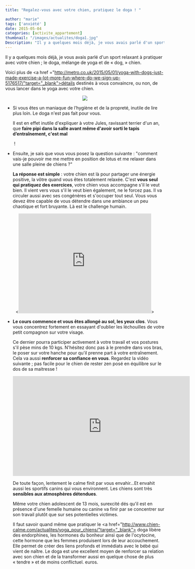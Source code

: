 ```yaml
---
title: "Regalez-vous avec votre chien, pratiquez le doga ! "

author: "marie"
tags: ['anxiété' ]
date: 2015-05-04
categories: [activite_appartement]
thumbnail: "/images/actualites/doga1.jpg"
Description: "Il y a quelques mois déjà, je vous avais parlé d'un sport relaxant à pratiquer avec votre chien ; le doga, mélange de yoga et de « dog, » chien. "
---
```


Il y a quelques mois déjà, je vous avais parlé d'un sport relaxant à pratiquer avec votre chien ; le doga, mélange de yoga et de « dog, » chien.

Voici plus de <a href ="http://metro.co.uk/2015/05/01/yoga-with-dogs-just-made-exercise-a-lot-more-fun-where-do-we-sign-up-5176517/"target="_blank">détails</a> destinés à vous convaincre, ou non, de vous lancer dans le yoga avec votre chien.

<p align="center"><img src= "/images/actualites/doga1.jpg"></p>

<ul> <li>
Si vous êtes un maniaque de l’hygiène et de la propreté, inutile de lire plus loin. Le doga n'est pas fait pour vous.

Il est en effet inutile d'expliquer à votre Jules, ravissant terrier d'un an, que <b>faire pipi dans la salle avant même d'avoir sorti le tapis d’entraînement, c'est mal</b> </li> ! </ul>
<ul><li> Ensuite, je sais que vous vous posez la question suivante : "comment vais-je pouvoir me me mettre en position de lotus et me relaxer dans une salle pleine de chiens ?"


 <b>La réponse est simple</b> : votre chien est là pour partager une énergie positive, la vôtre quand vous êtes totalement relaxée. C'est <b>vous seul qui pratiquez des exercices</b>, votre chien vous accompagne s'il le veut bien. Il vient vers vous s'il le veut bien également, ne le forcez pas. Il va circuler aussi avec ses congénères et s'occuper tout seul. Vous vous devez être capable de vous détendre dans une ambiance un peu chaotique et fort bruyante. Là est le challenge humain. </ul>

<p align="center"><<iframe width="420" height="315" src="https://www.youtube.com/embed/_WKqbDcEtSU" frameborder="0" allowfullscreen></iframe>></iframe>

<ul><li><b>Le cours commence et vous êtes allongé au sol, les yeux clos</b>. Vous vous concentrez fortement en essayant d'oublier les léchouilles de votre petit compagnon sur votre visage.

Ce dernier pourra participer activement à votre travail et vos postures s'il pèse mins de 10 kgs. N'hésitez donc pas à le prendre dans vos bras, le poser sur votre hanche pour qu'il prenne part à votre entraînement. Cela va aussi <b>renforcer sa confiance en vous</b>. Regardez la vidéo suivante ; pas facile pour le chien de rester zen posé en équilibre sur le dos de sa maitresse !


<p align="center"><iframe width="560" height="315" src="https://www.youtube.com/embed/NV505cgcPFM" frameborder="0" allowfullscreen></iframe></p>

 De toute façon, lentement le calme finit par vous envahir...Et envahit aussi les sportifs canins qui vous environnent. Les chiens sont très <b>sensibles aux atmosphères détendues</b>.

 Même votre chien adolescent de 13 mois, surexcité dés qu'il est en présence d'une femelle humaine ou canine va finir par se concentrer sur son travail plutôt que sur ses potentielles victimes.</li>


Il faut savoir quand même que pratiquer le <a href="http://www.chien-calme.com/actualites/yoga_pour_chiens/"target="_blank"> doga</a> libère des endorphines, les hormones du bonheur ainsi que de l'ocytocine, cette hormone que les femmes produisent lors de leur accouchement. Elle permet de créer des liens profonds et immédiats avec le bébé qui vient de naître.
Le doga est une excellent moyen de  renforcer sa relation avec son chien et de la transformer aussi en quelque chose de plus « tendre » et de moins conflictuel. euros.

